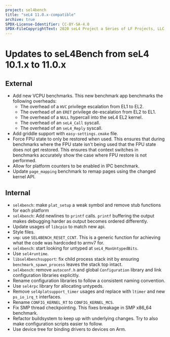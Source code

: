 ```yaml
---
project: sel4bench
title: "seL4 11.0.x-compatible"
archive: true
SPDX-License-Identifier: CC-BY-SA-4.0
SPDX-FileCopyrightText: 2020 seL4 Project a Series of LF Projects, LLC.
---
```

# Updates to seL4Bench from seL4 10.1.x to 11.0.x

## External

- Add new VCPU benchmarks.  This new benchmark app benchmarks the following overheads:
    - The overhead of a `HVC` privilege escalation from EL1 to EL2.
    - The overhead of an `ERET` privilege de-escalation from EL2 to EL1.
    - The overhead of a `NULL` hypercall into the seL4 EL2 kernel.
    - The overhead of an `seL4_Call` syscall.
    - The overhead of an `seL4_Reply` syscall.
- Add griddle support with `easy-settings.cmake` file.
- Force FPU state to only be restored when used.
    This ensures that during benchmarks where the FPU state isn't being used
    that the FPU state does not get restored. This ensures that context
    switches in benchmarks accurately show the case where FPU restore is not
    performed.
- Allow for platform counters to be enabled in IPC benchmark.
- Update `page_mapping` benchmark to remap pages using the changed kernel API.

## Internal

- `sel4bench`: make `plat_setup` a weak symbol and remove stub functions for each platform
- `sel4bench`: Add newlines to `printf` calls.
    `printf` buffering the output makes debugging harder as output becomes
    ordered differently.
- Update usages of `libcpio` to match new api.
- Style files.
- `smp`: use `SEL4BENCH_RESET_CCNT`. This is a generic function for achieving what the code was hardcoded to
    armv7 for.
- `sel4bench`: start looking for untyped at `seL4_MaxUntypedBits`.
- Use `sel4runtime`.
- `libsel4benchsupport`: fix child process stack init by ensuring `benchmark_spawn_process` leaves the stack top
    intact.
- `sel4bench`: remove `autoconf.h` and global `Configuration` library and link configuration libraries explicitly.
- Rename configuration libraries to follow a consistent naming convention.
- Use `sel4rpc` library for allocating untypeds.
- Remove `sel4platsupport_timer` usages and replace with `ltimer` and new `ps_io_irq_t` interfaces.
- Rename `CONFIG_KERNEL_RT` to `CONFIG_KERNEL_MCS`.
- Fix SMP thread checkpointing. This fixes breakage in SMP x86_64 benchmark.
- Refactor buildsystem to keep up with underlying changes.  Try to also make configuration scripts easier to follow.
- Use device tree for binding drivers to devices on Arm.
